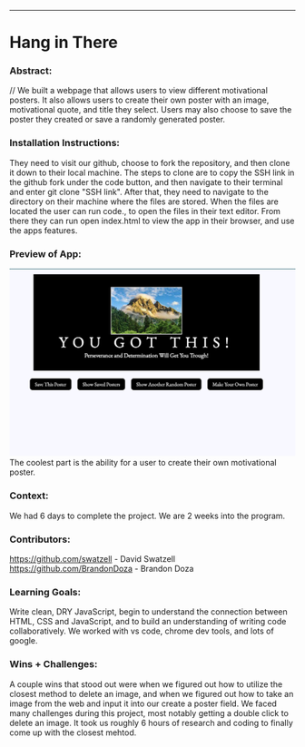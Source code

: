 _____________________________________________________  

# Hang in There  

### Abstract:
[//]: <> (Briefly describe what you built and its features. What problem is the app solving? How does this application solve that problem?)
// We built a webpage that allows users to view different motivational posters. It also allows users to create their own poster with an image, motivational quote, and title they select. Users may also choose to save the poster they created or save a randomly generated poster. 

### Installation Instructions:
[//]: <> (What steps does a person have to take to get your app cloned down and running?)
They need to visit our github, choose to fork the repository, and then clone it down to their local machine. The steps to clone are to copy the SSH link in the github fork under the code button, and then navigate to their terminal and enter git clone "SSH link". After that, they need to navigate to the directory on their machine where the files are stored. When the files are located the user can run code., to open the files in their text editor. From there they can run open index.html to view the app in their browser, and use the apps features. 

### Preview of App:
[//]: <> (Provide ONE gif or screenshot of your application - choose the "coolest" piece of functionality to show off.)
![Alt text](<Screenshot 2023-12-10 at 12.00.05 PM.png>)
The coolest part is the ability for a user to create their own motivational poster.
### Context:
[//]: <> (Give some context for the project here. How long did you have to work on it? How far into the Turing program are you?)
We had 6 days to complete the project. We are 2 weeks into the program.
### Contributors:
[//]: <> (Who worked on this application? Link to their GitHubs.)
https://github.com/swatzell - David Swatzell
https://github.com/BrandonDoza - Brandon Doza

### Learning Goals:
[//]: <> (What were the learning goals of this project? What tech did you work with?)
Write clean, DRY JavaScript, begin to understand the connection between HTML, CSS and JavaScript, and to build an understanding of writing code collaboratively. We worked with vs code, chrome dev tools, and lots of google.
### Wins + Challenges:
[//]: <> (What are 2-3 wins you have from this project? What were some challenges you faced - and how did you get over them?)
A couple wins that stood out were when we figured out how to utilize the closest method to delete an image, and when we figured out how to take an image from the web and input it into our create a poster field. 
We faced many challenges during this project, most notably getting a double click to delete an image. It took us roughly 6 hours of research and coding to finally come up with the closest mehtod. 
